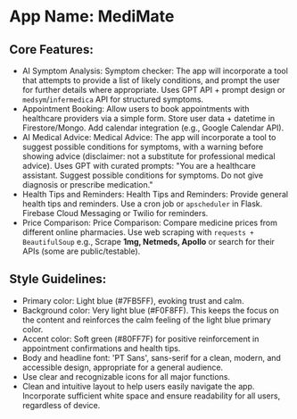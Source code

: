 # **App Name**: MediMate

## Core Features:

- AI Symptom Analysis: Symptom checker: The app will incorporate a tool that attempts to provide a list of likely conditions, and prompt the user for further details where appropriate. Uses GPT API + prompt design or `medsym`/`infermedica` API for structured symptoms.
- Appointment Booking: Allow users to book appointments with healthcare providers via a simple form. Store user data + datetime in Firestore/Mongo. Add calendar integration (e.g., Google Calendar API).
- AI Medical Advice: Medical Advice: The app will incorporate a tool to suggest possible conditions for symptoms, with a warning before showing advice (disclaimer: not a substitute for professional medical advice). Uses GPT with curated prompts: "You are a healthcare assistant. Suggest possible conditions for symptoms. Do not give diagnosis or prescribe medication."
- Health Tips and Reminders: Health Tips and Reminders: Provide general health tips and reminders. Use a cron job or `apscheduler` in Flask. Firebase Cloud Messaging or Twilio for reminders.
- Price Comparison: Price Comparison: Compare medicine prices from different online pharmacies. Use web scraping with `requests + BeautifulSoup` e.g., Scrape **1mg, Netmeds, Apollo** or search for their APIs (some are public/testable).

## Style Guidelines:

- Primary color: Light blue (#7FB5FF), evoking trust and calm.
- Background color: Very light blue (#F0F8FF). This keeps the focus on the content and reinforces the calm feeling of the light blue primary color.
- Accent color: Soft green (#80FF7F) for positive reinforcement in appointment confirmations and health tips.
- Body and headline font: 'PT Sans', sans-serif for a clean, modern, and accessible design, appropriate for a general audience.
- Use clear and recognizable icons for all major functions.
- Clean and intuitive layout to help users easily navigate the app. Incorporate sufficient white space and ensure readability for all users, regardless of device.